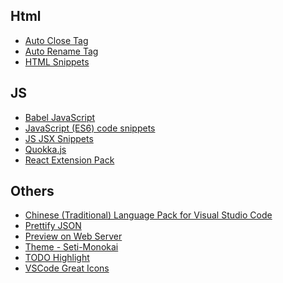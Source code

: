 
<h2>Html</h2>
<ul>
    <li>
        <a href="https://marketplace.visualstudio.com/items?itemName=formulahendry.auto-close-tag">Auto Close Tag</a>
    </li>
    <li>
        <a href="https://marketplace.visualstudio.com/items?itemName=formulahendry.auto-rename-tag">Auto Rename Tag</a>
    </li>
    <li>
        <a href="https://marketplace.visualstudio.com/items?itemName=abusaidm.html-snippets">HTML Snippets</a>
    </li>
</ul>
<h2>JS</h2>
<ul>
    <li>
        <a href="https://marketplace.visualstudio.com/items?itemName=mgmcdermott.vscode-language-babel">Babel
            JavaScript</a>
    </li>
    <li>
        <a href="https://marketplace.visualstudio.com/items?itemName=xabikos.JavaScriptSnippets">JavaScript (ES6) code
            snippets</a>
    </li>
    <li>
        <a href="https://marketplace.visualstudio.com/items?itemName=skyran.js-jsx-snippets">
            JS JSX Snippets</a>
    </li>
    <li>
        <a href="https://marketplace.visualstudio.com/items?itemName=WallabyJs.quokka-vscode">Quokka.js</a>
    </li>
    <li>
        <a href="https://marketplace.visualstudio.com/items?itemName=jawandarajbir.react-vscode-extension-pack">React
            Extension Pack</a>
    </li>
</ul>
<h2>Others</h2>
<ul>
    <li><a href="https://marketplace.visualstudio.com/items?itemName=MS-CEINTL.vscode-language-pack-zh-hant">Chinese (Traditional) Language Pack for Visual Studio Code</a></li>
    <li><a href="https://marketplace.visualstudio.com/items?itemName=mohsen1.prettify-json">Prettify JSON</a></li>
    <li><a href="https://marketplace.visualstudio.com/items?itemName=yuichinukiyama.vscode-preview-server">Preview on Web Server</a></li>
    <li><a href="https://marketplace.visualstudio.com/items?itemName=SmukkeKim.theme-setimonokai">Theme - Seti-Monokai</a></li>
    <li><a href="https://marketplace.visualstudio.com/items?itemName=wayou.vscode-todo-highlight">TODO Highlight</a></li>
    <li><a href="https://marketplace.visualstudio.com/items?itemName=emmanuelbeziat.vscode-great-icons">VSCode Great Icons</a></li>
</ul>
